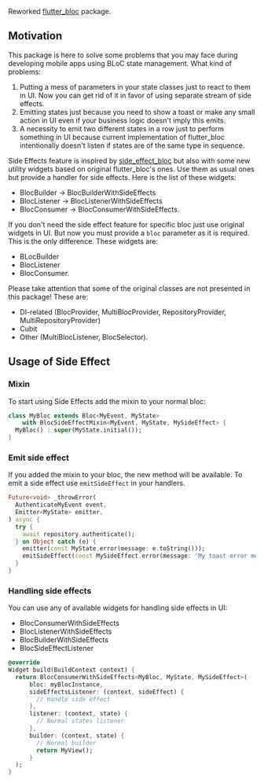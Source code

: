 Reworked [flutter_bloc](https://pub.dev/packages/flutter_bloc) package.

## Motivation

This package is here to solve some problems that you may face during developing
mobile apps using BLoC state management. What kind of problems:
1) Putting a mess of parameters in your state classes just to react to them in UI.
Now you can get rid of it in favor of using separate stream of side effects.
2) Emitting states just because you need to show a toast or make any small action
in UI even if your business logic doesn't imply this emits.
3)  A necessity to emit two different states in a row just to perform something
in UI because current implementation of flutter_bloc intentionally doesn't
listen if states are of the same type in sequence.

Side Effects feature is inspired by [side_effect_bloc](https://pub.dev/packages/side_effect_bloc)
but also with some new utility widgets based on original flutter_bloc's ones. Use
them as usual ones but provide a handler for side effects. Here is the list of these widgets:

- BlocBuilder → BlocBuilderWithSideEffects
- BlocListener → BlocListenerWithSideEffects
- BlocConsumer → BlocConsumerWithSideEffects.

If you don't need the side effect feature for specific bloc just use original widgets
in UI. But now you must provide a `bloc` parameter as it is required. This is the
only difference. These widgets are:

- BLocBuilder
- BlocListener
- BlocConsumer.

Please take attention that some of the original classes are not presented in this package!
These are:

- DI-related (BlocProvider, MultiBlocProvider, RepositoryProvider, MultiRepositoryProvider)
- Cubit
- Other (MultiBlocListener, BlocSelector).

## Usage of Side Effect

### Mixin

To start using Side Effects add the mixin to your normal bloc:
```dart
class MyBloc extends Bloc<MyEvent, MyState>
    with BlocSideEffectMixin<MyEvent, MyState, MySideEffect> {
  MyBloc() : super(MyState.initial());
}
```

### Emit side effect

If you added the mixin to your bloc, the new method will be available.
To emit a side effect use `emitSideEffect` in your handlers.
```dart
Future<void> _throwError(
  AuthenticateMyEvent event,
  Emitter<MyState> emitter,
) async {
  try {
    await repository.authenticate();    
  } on Object catch (e) {
    emitter(const MyState.error(message: e.toString()));
    emitSideEffect(const MySideEffect.error(message: 'My toast error message'));  
  }
}
```

### Handling side effects

You can use any of available widgets for handling side effects in UI:

- BlocConsumerWithSideEffects
- BlocListenerWithSideEffects
- BlocBuilderWithSideEffects
- BlocSideEffectListener

```dart
@override
Widget build(BuildContext context) {
  return BlocConsumerWithSideEffects<MyBloc, MyState, MySideEffect>(
      bloc: myBlocInstance,
      sideEffectsListener: (context, sideEffect) {
        // Handle side effect
      },
      listener: (context, state) {
        // Normal states listener   
      },
      builder: (context, state) {
        // Normal builder
        return MyView();
      }
  );
}
```

